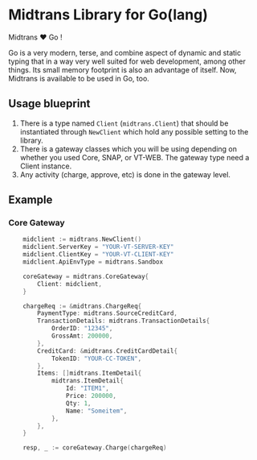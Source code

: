 # Midtrans Library for Go(lang)

Midtrans :heart: Go !

Go is a very modern, terse, and combine aspect of dynamic and static typing that in a way very
well suited for web development, among other things. Its small memory footprint is also
an advantage of itself. Now, Midtrans is available to be used in Go, too.

## Usage blueprint

1. There is a type named `Client` (`midtrans.Client`) that should be instantiated through `NewClient` which hold any possible setting to the library.
2. There is a gateway classes which you will be using depending on whether you used Core, SNAP, or VT-WEB. The gateway type need a Client instance.
3. Any activity (charge, approve, etc) is done in the gateway level.

## Example

### Core Gateway

```go
    midclient := midtrans.NewClient()
    midclient.ServerKey = "YOUR-VT-SERVER-KEY"
    midclient.ClientKey = "YOUR-VT-CLIENT-KEY"
    midclient.ApiEnvType = midtrans.Sandbox

    coreGateway = midtrans.CoreGateway{
        Client: midclient,
    }

    chargeReq := &midtrans.ChargeReq{
        PaymentType: midtrans.SourceCreditCard,
        TransactionDetails: midtrans.TransactionDetails{
            OrderID: "12345",
            GrossAmt: 200000,
        },
        CreditCard: &midtrans.CreditCardDetail{
            TokenID: "YOUR-CC-TOKEN",
        },
        Items: []midtrans.ItemDetail{
            midtrans.ItemDetail{
                Id: "ITEM1",
                Price: 200000,
                Qty: 1,
                Name: "Someitem",
            },
        },
    }

    resp, _ := coreGateway.Charge(chargeReq)
```